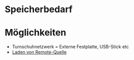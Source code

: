 <h1>Speicherbedarf</h1>



# Möglichkeiten
- Turnschuhnetzwerk = Externe Festplatte, USB-Stick etc
- [Laden von Remote-Quelle](./../../../Informatik/Programmieren/Python/Lösungen/0_DatenBeschaffung-Download.ipynb)